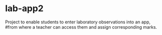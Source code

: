 # lab-app2
Project to enable students to enter laboratory observations into an app, 
#from where a teacher can access them and assign corresponding marks.
